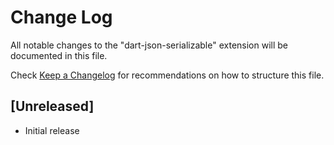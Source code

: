 # Change Log

All notable changes to the "dart-json-serializable" extension will be documented in this file.

Check [Keep a Changelog](http://keepachangelog.com/) for recommendations on how to structure this file.

## [Unreleased]

- Initial release